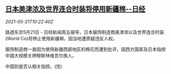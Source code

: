 <!--1621593063000-->
[日本美津浓及世界连合时装将停用新疆棉--日经](https://cn.reuters.com/article/jp-mizuno-world-co-xijiang-cotton-0521-idCNKCS2D2131)
------

<div><i>2021-05-21T10:22:40Z</i></div><p>路透东京5月21日 - 日经新闻周五报导，日本服饰制造商美津浓以及世界连合时装(World Co)将停止使用新疆棉，因当地遭质疑违反人权。</p><p>服饰制造商一直因为使用新疆西部地区的棉花而遭到批评，因西方国家及日本指控中国大规模关押穆斯林维吾尔族人。</p><p>中国则是否认相关指控。(完)</p>
